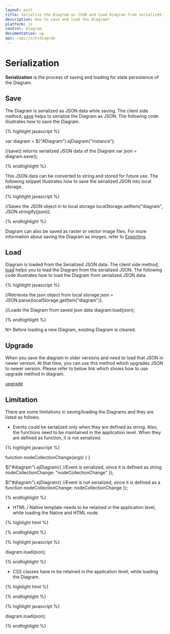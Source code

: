 ```yaml
---
layout: post
title: Serialize the Diagram as JSON and load Diagram from serialized JSON
description: How to save and load the Diagram?
platform: js
control: Diagram
documentation: ug
api: /api/js/ejdiagram
---
```


# Serialization

**Serialization** is the process of saving and loading for state persistence of the Diagram.

## Save

The Diagram is serialized as JSON data while saving. The client side method, [save](/api/js/ejdiagram#methods:save "save") helps to serialize the Diagram as JSON. The following code illustrates how to save the Diagram.

{% highlight javascript %}

var diagram = $("#Diagram").ejDiagram("instance");

//save() returns serialized JSON data of the Diagram
var json = diagram.save();

{% endhighlight %}

This JSON data can be converted to string and stored for future use. The following snippet illustrates how to save the serialized JSON into local storage.

{% highlight javascript %}

//Saves the JSON object in to local storage
localStorage.setItem("diagram", JSON.stringify(json));

{% endhighlight %}

Diagram can also be saved as raster or vector image files. For more information about saving the Diagram as images, refer to [Exporting](/js/Diagram/Exporting "Exporting").


## Load

Diagram is loaded from the Serialized JSON data. The client side method, [load](/api/js/ejdiagram#methods:load "load") helps you to load the Diagram from the serialized JSON. The following code illustrates how to load the Diagram from serialized JSON data.

{% highlight javascript %}

//Retrieves the json object from local storage
json = JSON.parse(localStorage.getItem("diagram"));

//Loads the Diagram from saved json data
diagram.load(json);

{% endhighlight %}

N> Before loading a new Diagram, existing Diagram is cleared.

## Upgrade

When you save the diagram in older versions and need to load that JSON in newer version. At that time, you can use this method which upgrades JSON to newer version. Please refer to below link which shows how to use upgrade method in diagram.

[upgrade](/api/js/ejdiagram#methods:upgrade "upgrade")

## Limitation

There are some limitations in saving/loading the Diagrams and they are listed as follows.

* Events could be serialized only when they are defined as string. Also, the functions need to be maintained in the application level.
When they are defined as function, it is not serialized.

{% highlight javascript %}

function nodeCollectionChange(args) {
}

$("#diagram").ejDiagram({
	//Event is serialized, since it is defined as string
	nodeCollectionChange: "nodeCollectionChange"
});

$("#diagram").ejDiagram({
	//Event is not serialized, since it is defined as a function
	nodeCollectionChange: nodeCollectionChange
});

{% endhighlight %}

* HTML / Native template needs to be retained in the application level, while loading the Native and HTML node.

{% highlight html %}

<!-- Template content needs to be retained while loading the diagram.-->
<script id="htmlTemplate" type="text/x-jsrender">
	<div>
		<input type="button" value="button" style="color: #ffffff; background-color: #fbb139; border-color: #f89b1c" />
	</div>
</script>

{% endhighlight %}

{% highlight javascript %}

diagram.load(json);

{% endhighlight %}

* CSS classes have to be retained in the application level, while loading the Diagram.

{% highlight html %}

<style>
	<!-- css class needs to be retained while loading the Diagram.-->
	.nodeCss {
		fill: black;
		stroke: cyan;
	}
</style>

{% endhighlight %}

{% highlight javascript %}

diagram.load(json);

{% endhighlight %}